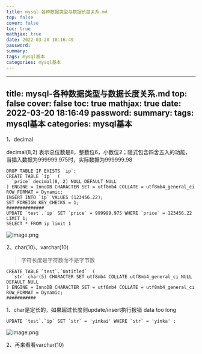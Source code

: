 ```yaml
---
title: mysql-各种数据类型与数据长度关系.md
top: false
cover: false
toc: true
mathjax: true
date: 2022-03-20 18:16:49
password:
summary:
tags: mysql基本
categories: mysql基本
---
```

---
title: mysql-各种数据类型与数据长度关系.md
top: false
cover: false
toc: true
mathjax: true
date: 2022-03-20 18:16:49
password:
summary:
tags: mysql基本
categories: mysql基本
---
1、decimal

decimal(8,2) 表示总位数是8，整数位6，小数位2；隐式包含四舍五入的功能，当插入数据为999999.975时，实际数据为999999.98

~~~
DROP TABLE IF EXISTS `ip`;
CREATE TABLE `ip`  (
  `price` decimal(8, 2) NULL DEFAULT NULL
) ENGINE = InnoDB CHARACTER SET = utf8mb4 COLLATE = utf8mb4_general_ci ROW_FORMAT = Dynamic;
INSERT INTO `ip` VALUES (123456.22);
SET FOREIGN_KEY_CHECKS = 1;
##############
UPDATE `test`.`ip` SET `price` = 999999.975 WHERE `price` = 123456.22 LIMIT 1;
SELECT * FROM ip limit 1
~~~
![image.png](https://upload-images.jianshu.io/upload_images/13965490-17d9b0f24a40a89f.png?imageMogr2/auto-orient/strip%7CimageView2/2/w/1240)


2、char(10)、varchar(10)

>字符长度是字符数而不是字节数

~~~
CREATE TABLE `test`.`Untitled`  (
  `str` char(5) CHARACTER SET utf8mb4 COLLATE utf8mb4_general_ci NULL DEFAULT NULL
) ENGINE = InnoDB CHARACTER SET = utf8mb4 COLLATE = utf8mb4_general_ci ROW_FORMAT = Dynamic;
###########

~~~

1、char是定长的，如果超过长度则update/insert执行报错 data too long
~~~
UPDATE `test`.`ip` SET `str` = 'yinkai' WHERE `str` = 'yinka' ;
~~~
![image.png](https://upload-images.jianshu.io/upload_images/13965490-c8e05dcab2621941.png?imageMogr2/auto-orient/strip%7CimageView2/2/w/1240)

2、再来看看varchar(10)
